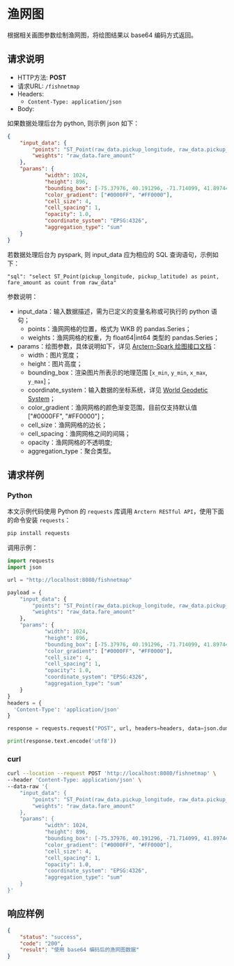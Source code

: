 # 渔网图

根据相关画图参数绘制渔网图，将绘图结果以 base64 编码方式返回。

## 请求说明

- HTTP方法: **POST**
- 请求URL: `/fishnetmap`
- Headers:
    - `Content-Type: application/json`
- Body:

如果数据处理后台为 python, 则示例 json 如下：

```json
{
    "input_data": {
        "points": "ST_Point(raw_data.pickup_longitude, raw_data.pickup_latitude)",
        "weights": "raw_data.fare_amount"
    },
    "params": {
            "width": 1024,
            "height": 896,
            "bounding_box": [-75.37976, 40.191296, -71.714099, 41.897445],
            "color_gradient": ["#0000FF", "#FF0000"],
            "cell_size": 4,
            "cell_spacing": 1,
            "opacity": 1.0,
            "coordinate_system": "EPSG:4326",
            "aggregation_type": "sum"
    }
}
```

若数据处理后台为 pyspark, 则 input_data 应为相应的 SQL 查询语句，示例如下：
```
"sql": "select ST_Point(pickup_longitude, pickup_latitude) as point, fare_amount as count from raw_data"
```

参数说明：

- input_data：输入数据描述，需为已定义的变量名称或可执行的 python 语句；
    - points：渔网网格的位置，格式为 WKB 的 pandas.Series；
    - weights：渔网网格的权重，为 float64|int64 类型的 pandas.Series；
- params：绘图参数，具体说明如下，详见 [Arctern-Spark 绘图接口文档](../../../spark/api/render/function/layer/fishnetmap.md)：
    - width：图片宽度；
    - height：图片高度；
    - bounding_box：渲染图片所表示的地理范围 [`x_min`, `y_min`, `x_max`, `y_max`]；
    - coordinate_system：输入数据的坐标系统，详见 [World Geodetic System](https://en.wikipedia.org/wiki/World_Geodetic_System)；
    - color_gradient：渔网网格的颜色渐变范围，目前仅支持默认值["#0000FF", "#FF0000"]；
    - cell_size：渔网网格的边长；
    - cell_spacing：渔网网格之间的间隔；
    - opacity：渔网网格的不透明度;
    - aggregation_type：聚合类型。


## 请求样例

### Python

本文示例代码使用 Python 的 `requests` 库调用 `Arctern RESTful API`，使用下面的命令安装 `requests`：

```bash
pip install requests
```

调用示例：

```python
import requests
import json

url = "http://localhost:8080/fishnetmap"

payload = {
    "input_data": {
        "points": "ST_Point(raw_data.pickup_longitude, raw_data.pickup_latitude)",
        "weights": "raw_data.fare_amount"
    },
    "params": {
            "width": 1024,
            "height": 896,
            "bounding_box": [-75.37976, 40.191296, -71.714099, 41.897445],
            "color_gradient": ["#0000FF", "#FF0000"],
            "cell_size": 4,
            "cell_spacing": 1,
            "opacity": 1.0,
            "coordinate_system": "EPSG:4326",
            "aggregation_type": "sum"
    }
}
headers = {
  'Content-Type': 'application/json'
}

response = requests.request("POST", url, headers=headers, data=json.dumps(payload))

print(response.text.encode('utf8'))
```

### curl

```bash
curl --location --request POST 'http://localhost:8080/fishnetmap' \
--header 'Content-Type: application/json' \
--data-raw '{
    "input_data": {
        "points": "ST_Point(raw_data.pickup_longitude, raw_data.pickup_latitude)",
        "weights": "raw_data.fare_amount"
    },
    "params": {
            "width": 1024,
            "height": 896,
            "bounding_box": [-75.37976, 40.191296, -71.714099, 41.897445],
            "color_gradient": ["#0000FF", "#FF0000"],
            "cell_size": 4,
            "cell_spacing": 1,
            "opacity": 1.0,
            "coordinate_system": "EPSG:4326",
            "aggregation_type": "sum"
    }
}'
```

## 响应样例

```json
{
    "status": "success",
    "code": "200",
    "result": "使用 base64 编码后的渔网图数据"
}
```
